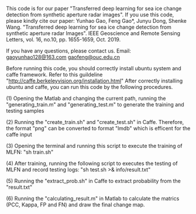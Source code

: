 This code is for our paper "Transferred deep learning for sea ice change detection from synthetic aperture radar images". 
If you use this code, please kindly cite our paper:
Yunhao Gao, Feng Gao*, Junyu Dong, Shenke Wang. "Transferred deep learning for sea ice change detection from synthetic aperture radar Images". IEEE Geoscience and Remote Sensing Letters, vol. 16, no.10, pp. 1655-1659, Oct. 2019.

If you have any questions, please contact us. 
Email:  gaoyunhao128@163.com gaofeng@ouc.edu.cn

Before running this code, you should correctly install ubuntu system and caffe framework. Refer to this guildeline "http://caffe.berkeleyvision.org/installation.html" After correctly installing ubuntu and caffe, you can run this code by the following procedures. 

(1) Opening the Matlab and changing the current path,
    running the "generating_train.m" and "generating_test.m" to generate the training and testing samples 
	
(2) Running the "create_train.sh" and "create_test.sh" in Caffe. 
    Therefore, the format "png" can be converted to format "lmdb" which is efficent for the caffe input

(3) Opening the terminal and running this script to execute the training of MLFN:
    "sh train.sh"

(4) After training, running the following script to executes the testing of MLFN and record testing logs:
    "sh test.sh >& info/result.txt"

(5) Running the "extract_prob.sh" in Caffe to extract probability from the "result.txt"

(6) Running the "calculating_result.m" in Matlab to calculate the matrics (PCC, Kappa, FP and FN) and draw the final change map.

